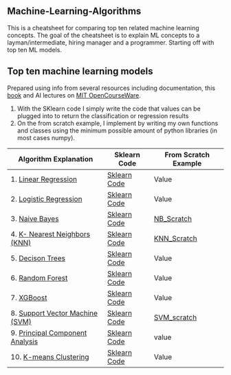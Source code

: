 ## Machine-Learning-Algorithms

This is a cheatsheet for comparing top ten related machine learning concepts.
The goal of the cheatsheet is to explain ML concepts to a layman/intermediate, hiring manager and a programmer.
Starting off with top ten ML models.

## Top ten machine learning models
Prepared using info from several resources including documentation, this [book](https://www.oreilly.com/library/view/practical-statistics-for/9781491952955/) and AI lectures on [MIT OpenCourseWare](https://www.youtube.com/channel/UCEBb1b_L6zDS3xTUrIALZOw).

1. With the SKlearn code I simply write the code that values can be plugged into to return the classification or regression results
2. On the from scratch example, I implement by writing my own functions and classes using the minimum possible amount of python libraries (in most cases numpy).

|Algorithm Explanation|Sklearn Code| From Scratch Example|
|---|---|----|
|1. [Linear Regression](https://github.com/KevinLolochum/Top-Ten-Machine-Learning/blob/main/Linear_Regression.ipynb) |[Sklearn Code](https://github.com/KevinLolochum/Top-Ten-Machine-Learning/blob/main/Linear%20Regression.py)|Value|
|2. [Logistic Regression](https://github.com/KevinLolochum/Top-Ten-Machine-Learning/blob/main/Logistic_Regression.ipynb) |[Sklearn Code](https://github.com/KevinLolochum/Top-Ten-Machine-Learning/blob/main/Logistic%20Regression.py)|Value|
|3. [Naive Bayes](https://github.com/KevinLolochum/Top-Ten-Machine-Learning/blob/main/Naive_Bayes.ipynb) |[Sklearn Code](https://github.com/KevinLolochum/Top-Ten-Machine-Learning/blob/main/Naive%20Bayes.py)|[NB_Scratch](https://github.com/KevinLolochum/Machine-Learning-Algorithms/blob/main/Naive%20Bayes%20Scratch.py)|
|4. [K- Nearest Neighbors (KNN)](https://github.com/KevinLolochum/Top-Ten-Machine-Learning/blob/main/K_Nearest_Neighbors.ipynb)|[Sklearn Code](https://github.com/KevinLolochum/Top-Ten-Machine-Learning/blob/main/KNNs.py)|[KNN_Scratch](https://github.com/KevinLolochum/Machine-Learning-Algorithms/blob/main/KNN.py)|
|5. [Decison Trees](https://github.com/KevinLolochum/Top-Ten-Machine-Learning/blob/main/Decision_Trees.ipynb)|[Sklearn Code](https://github.com/KevinLolochum/Top-Ten-Machine-Learning/blob/main/Decision%20Trees.py)|Value|
|6. [Random Forest](https://github.com/KevinLolochum/Top-Ten-Machine-Learning/blob/main/Random_Forest.ipynb)|[Sklearn Code](https://github.com/KevinLolochum/Top-Ten-Machine-Learning/blob/main/Random%20Forest.py)|Value|
|7. [XGBoost](https://github.com/KevinLolochum/Top-Ten-Machine-Learning/blob/main/XGBoost.ipynb)|[Sklearn Code](https://github.com/KevinLolochum/Top-Ten-Machine-Learning/blob/main/XGBoost.py)|Value|
|8. [Support Vector Machine (SVM)](https://github.com/KevinLolochum/Top-Ten-Machine-Learning/blob/main/Support_Vector_Machines_(SVM).ipynb)|[Sklearn Code](https://github.com/KevinLolochum/Top-Ten-Machine-Learning/blob/main/Support%20Vector%20Machines.py)|[SVM_scratch](https://github.com/KevinLolochum/Machine-Learning-Algorithms/blob/main/SVM.py)|
|9. [Principal Component Analysis](https://github.com/KevinLolochum/Top-Ten-Machine-Learning/blob/main/Principal_Component_Analysis.ipynb)|[Sklearn Code](https://github.com/KevinLolochum/Top-Ten-Machine-Learning/blob/main/PCA.py)|value|
|10. [K-means Clustering](https://github.com/KevinLolochum/Top-Ten-Machine-Learning/blob/main/K_Means_Clustering.ipynb)|[Sklearn Code](https://github.com/KevinLolochum/Top-Ten-Machine-Learning/blob/main/K-means.py)|Value|
   
